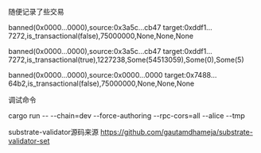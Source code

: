 随便记录了些交易

banned(0x0000…0000),source:0x3a5c…cb47 target:0xddf1…7272,is_transactional(false),75000000,None,None,None 

banned(0x0000…0000),source:0x3a5c…cb47 target:0xddf1…7272,is_transactional(true),1227238,Some(54513059),Some(0),Some(5)  

banned(0x0000…0000),source:0x0000…0000 target:0x7488…64b2,is_transactional(false),75000000,None,None,None  


调试命令

cargo run -- --chain=dev --force-authoring --rpc-cors=all --alice --tmp

substrate-validator源码来源
https://github.com/gautamdhameja/substrate-validator-set